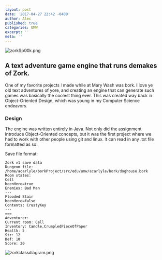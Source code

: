 ```yaml
---
layout: post
date: '2017-04-27 22:42 -0400'
author: Alec
published: true
categories: UMW
excerpt: ''
meta: ''
---
```

![zorkSp00k.png]({{site.baseurl}}/img/zorkSp00k.png)

## A text adventure game engine that runs demakes of Zork.

One of my favorite projects I made while at Mary Wash was bork.  I love ye old text adventures of yore, and creating an engine that can generate such games was basically the coolest thing ever.  This was created way back in Object-Oriented Design, which was young in my Computer Science endeavors.  

### Design

The engine was written entirely in Java.  Not only did the assignment introduce Object-Oriented concepts, but it was the first project where we had to work with other people using git and linux.  It can read in any .txt file formatted as so:

Save file format:

	Zork v1 save data
	Dungeon file: /home/acarlyle/borkProject/src/edu/umw/acarlyle/bork/doghouse.bork
	Room states:
	Cell
	beenHere=true
	Enemies: Bad Man
	---
	Flooded Stair
	beenHere=false
	Contents: CrustyKey
	---
	===
	Adventurer:
	Current room: Cell
	Inventory: Candle,CrumpledPieceOfPaper
	Health: 5
	Str: 12
	Def: 10
	Score: 20

![zorkclassdiagram.png]({{site.baseurl}}/img/zorkclassdiagram.png)

